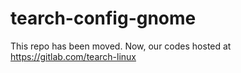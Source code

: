 # tearch-config-gnome
This repo has been moved. Now, our codes hosted at https://gitlab.com/tearch-linux
